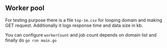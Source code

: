 ## Worker pool
For testing purpose there is a file `top-1m.csv` for looping domain and making GET request.
Additionally it logs response time and data size in kb.

You can configure `workerCount` and job count depends on domain list and finally do `go run main.go`
